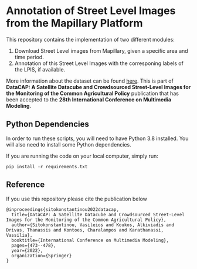 
# Annotation of Street Level Images from the Mapillary Platform

This repository contains the implementation of two different modules:
1. Download Street Level images from Mapillary, given a specific area and time period. 
2. Annotation of this Street Level Images with the corresponing labels of the LPIS, if available.

More information about the dataset can be found [here](https://github.com/Agri-Hub/Mapillary_Annotation). This is part of **DataCAP: A Satellite Datacube and Crowdsourced Street-Level Images for the Monitoring of the Common Agricultural Policy** publication that has been accepted to the **28th International Conference on Multimedia Modeling**.


## Python Dependencies

In order to run these scripts, you will need to have Python 3.8 installed. You will also need to install some Python dependencies. 

If you are running the code on your local computer, simply run:

```
pip install -r requirements.txt
```

## Reference

If you use this repository please cite the publication below

```
@inproceedings{sitokonstantinou2022datacap,
  title={DataCAP: A Satellite Datacube and Crowdsourced Street-Level Images for the Monitoring of the Common Agricultural Policy},
  author={Sitokonstantinou, Vasileios and Koukos, Alkiviadis and Drivas, Thanassis and Kontoes, Charalampos and Karathanassi, Vassilia},
  booktitle={International Conference on Multimedia Modeling},
  pages={473--478},
  year={2022},
  organization={Springer}
}
```
